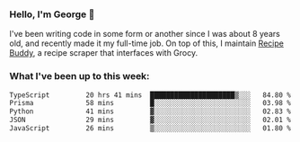 ### Hello, I'm George 👋

I've been writing code in some form or another since I was about 8 years old, and recently made it my full-time job. On top of this, I maintain [Recipe Buddy](https://github.com/georgegebbett/recipe-buddy), a recipe scraper that interfaces with Grocy.  

<!--
**georgegebbett/georgegebbett** is a ✨ _special_ ✨ repository because its `README.md` (this file) appears on your GitHub profile.

Here are some ideas to get you started:

- 🔭 I’m currently working on ...
- 🌱 I’m currently learning ...
- 👯 I’m looking to collaborate on ...
- 🤔 I’m looking for help with ...
- 💬 Ask me about ...
- 📫 How to reach me: ...
- 😄 Pronouns: ...
- ⚡ Fun fact: ...
-->

### What I've been up to this week:
<!--START_SECTION:waka-->

```txt
TypeScript         20 hrs 41 mins  █████████████████████▒░░░   84.80 %
Prisma             58 mins         █░░░░░░░░░░░░░░░░░░░░░░░░   03.98 %
Python             41 mins         ▓░░░░░░░░░░░░░░░░░░░░░░░░   02.83 %
JSON               29 mins         ▓░░░░░░░░░░░░░░░░░░░░░░░░   02.01 %
JavaScript         26 mins         ▒░░░░░░░░░░░░░░░░░░░░░░░░   01.80 %
```

<!--END_SECTION:waka-->
